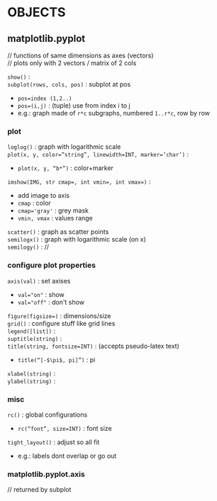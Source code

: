 # OBJECTS  
  
## matplotlib.pyplot  
// functions of same dimensions as axes (vectors)  
// plots only with 2 vectors / matrix of 2 cols  

`show()` :  
`subplot(rows, cols, pos)` : subplot at pos  
*	`pos=index (1,2..)`  
*	`pos=(i,j)` : (tuple) use from index i to j  
*	e.g.: graph made of `r*c` subgraphs, numbered `1..r*c`, row by row  

### plot

`loglog()` : graph with logarithmic scale  
`plot(x, y, color=”string”, linewidth=INT, marker=’char’)` :  
*	`plot(x, y, “b*”)` : color+marker  

`imshow(IMG, str cmap=, int vmin=, int vmax=)` :  
*	add image to axis  
*	`cmap` : color  
*	`cmap='gray'` : grey mask
*	`vmin, vmax` : values range

`scatter()` : graph as scatter points  
`semilogx()` : graph with logarithmic scale (on x)  
`semilogy()` : //  

### configure plot properties

`axis(val)` : set axises
*	`val="on"` : show
*	`val="off"` : don't show

`figure(figsize=)` : dimensions/size  
`grid()` : configure stuff like grid lines  
`legend([list])` :  
`suptitle(string)` :  
`title(string, fontsize=INT)` : (accepts pseudo-latex text)  
*	`title(“[-$\pi$, pi]”)` : pi  

`xlabel(string)` :  
`ylabel(string)` :  

### misc

`rc()` : global configurations  
*	`rc(“font”, size=INT)` : font size  

`tight_layout()` : adjust so all fit
*	e.g.: labels dont overlap or go out
  
### matplotlib.pyplot.axis
// returned by subplot


